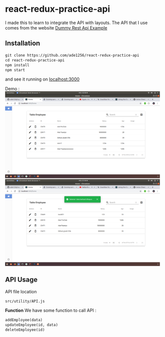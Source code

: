 # **react-redux-practice-api**

I made this to learn to integrate the API with layouts.
The API that I use comes from the website [Dummy Rest Api Example](http://dummy.restapiexample.com/)

## Installation

    git clone https://github.com/ade1256/react-redux-practice-api
    cd react-redux-practice-api
    npm install
    npm start

and see it running on [localhost:3000](http://localhost:3000/home)

Demo :
![Gambar demo untuk tampilan pertama](https://raw.githubusercontent.com/ade1256/react-redux-practice-api/master/demo.png)
![Demo saat berhasil melakukan CRUD](https://raw.githubusercontent.com/ade1256/react-redux-practice-api/master/demo2.png)

## API Usage

API file location

    src/utility/API.js

**Function**
We have some function to call API :

    addEmployee(data)
    updateEmployee(id, data)
    deleteEmployee(id)
